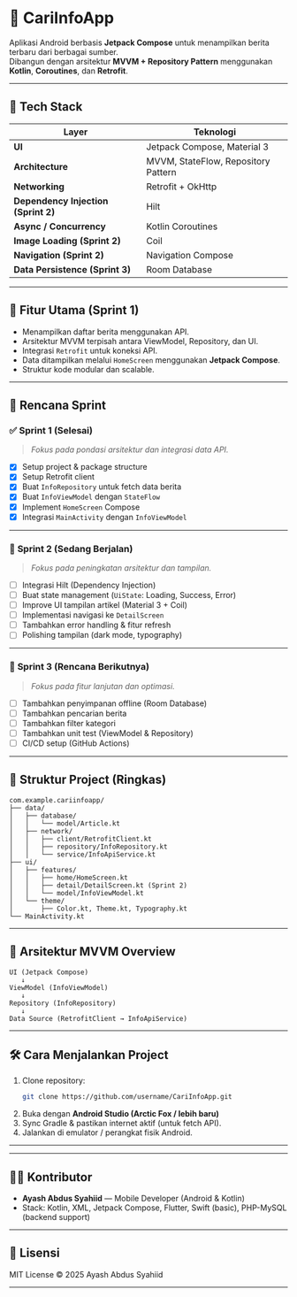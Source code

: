 # 📰 CariInfoApp

Aplikasi Android berbasis **Jetpack Compose** untuk menampilkan berita terbaru dari berbagai sumber.  
Dibangun dengan arsitektur **MVVM + Repository Pattern** menggunakan **Kotlin**, **Coroutines**, dan **Retrofit**.

---

## 🚀 Tech Stack

| Layer | Teknologi |
|-------|------------|
| **UI** | Jetpack Compose, Material 3 |
| **Architecture** | MVVM, StateFlow, Repository Pattern |
| **Networking** | Retrofit + OkHttp |
| **Dependency Injection (Sprint 2)** | Hilt |
| **Async / Concurrency** | Kotlin Coroutines |
| **Image Loading (Sprint 2)** | Coil |
| **Navigation (Sprint 2)** | Navigation Compose |
| **Data Persistence (Sprint 3)** | Room Database |

---

## 🧩 Fitur Utama (Sprint 1)

- Menampilkan daftar berita menggunakan API.  
- Arsitektur MVVM terpisah antara ViewModel, Repository, dan UI.  
- Integrasi `Retrofit` untuk koneksi API.  
- Data ditampilkan melalui `HomeScreen` menggunakan **Jetpack Compose**.  
- Struktur kode modular dan scalable.

---

## 📅 Rencana Sprint

### ✅ **Sprint 1 (Selesai)**
> _Fokus pada pondasi arsitektur dan integrasi data API._

- [x] Setup project & package structure  
- [x] Setup Retrofit client  
- [x] Buat `InfoRepository` untuk fetch data berita  
- [x] Buat `InfoViewModel` dengan `StateFlow`  
- [x] Implement `HomeScreen` Compose  
- [x] Integrasi `MainActivity` dengan `InfoViewModel`

---

### 🚧 **Sprint 2 (Sedang Berjalan)**
> _Fokus pada peningkatan arsitektur dan tampilan._

- [ ] Integrasi Hilt (Dependency Injection)  
- [ ] Buat state management (`UiState`: Loading, Success, Error)  
- [ ] Improve UI tampilan artikel (Material 3 + Coil)  
- [ ] Implementasi navigasi ke `DetailScreen`  
- [ ] Tambahkan error handling & fitur refresh  
- [ ] Polishing tampilan (dark mode, typography)  

---

### 🧠 **Sprint 3 (Rencana Berikutnya)**
> _Fokus pada fitur lanjutan dan optimasi._

- [ ] Tambahkan penyimpanan offline (Room Database)  
- [ ] Tambahkan pencarian berita  
- [ ] Tambahkan filter kategori  
- [ ] Tambahkan unit test (ViewModel & Repository)  
- [ ] CI/CD setup (GitHub Actions)

---

## 🧱 Struktur Project (Ringkas)

```
com.example.cariinfoapp/
├── data/
│   ├── database/
│   │   └── model/Article.kt
│   ├── network/
│   │   ├── client/RetrofitClient.kt
│   │   ├── repository/InfoRepository.kt
│   │   └── service/InfoApiService.kt
├── ui/
│   ├── features/
│   │   ├── home/HomeScreen.kt
│   │   ├── detail/DetailScreen.kt (Sprint 2)
│   │   └── model/InfoViewModel.kt
│   └── theme/
│       ├── Color.kt, Theme.kt, Typography.kt
└── MainActivity.kt
```

---

## 🧩 Arsitektur MVVM Overview

```
UI (Jetpack Compose)
   ↓
ViewModel (InfoViewModel)
   ↓
Repository (InfoRepository)
   ↓
Data Source (RetrofitClient → InfoApiService)
```

---

## 🛠 Cara Menjalankan Project

1. Clone repository:
   ```bash
   git clone https://github.com/username/CariInfoApp.git
   ```
2. Buka dengan **Android Studio (Arctic Fox / lebih baru)**  
3. Sync Gradle & pastikan internet aktif (untuk fetch API).  
4. Jalankan di emulator / perangkat fisik Android.

---


---

## 👨‍💻 Kontributor
- **Ayash Abdus Syahiid** — Mobile Developer (Android & Kotlin)  
- Stack: Kotlin, XML, Jetpack Compose, Flutter, Swift (basic), PHP-MySQL (backend support)

---

## 📜 Lisensi
MIT License © 2025 Ayash Abdus Syahiid

---

